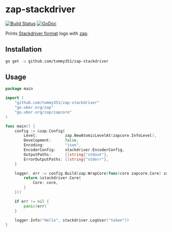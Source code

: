 # zap-stackdriver

[![Build Status](https://travis-ci.org/tommy351/zap-stackdriver.svg)](https://travis-ci.org/tommy351/zap-stackdriver) [![GoDoc](https://godoc.org/github.com/tommy351/zap-stackdriver?status.svg)](https://godoc.org/github.com/tommy351/zap-stackdriver)

Prints [Stackdriver format](https://cloud.google.com/error-reporting/docs/formatting-error-messages) logs with [zap](https://github.com/uber-go/zap).

## Installation

``` sh
go get -u github.com/tommy351/zap-stackdriver
```

## Usage

``` go
package main

import (
	"github.com/tommy351/zap-stackdriver"
	"go.uber.org/zap"
	"go.uber.org/zap/zapcore"
)

func main() {
	config := &zap.Config{
		Level:            zap.NewAtomicLevelAt(zapcore.InfoLevel),
		Development:      false,
		Encoding:         "json",
		EncoderConfig:    stackdriver.EncoderConfig,
		OutputPaths:      []string{"stdout"},
		ErrorOutputPaths: []string{"stderr"},
	}

	logger, err := config.Build(zap.WrapCore(func(core zapcore.Core) zapcore.Core {
		return &stackdriver.Core{
			Core: core,
		}
	}))

	if err != nil {
		panic(err)
	}

	logger.Info("Hello", stackdriver.LogUser("token"))
}
```
